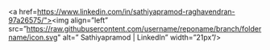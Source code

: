 <a href=https://www.linkedin.com/in/sathiyapramod-raghavendran-97a26575/"><img align=”left” src=”https://raw.githubusercontent.com/username/reponame/branch/foldername/icon.svg" alt=” Sathiyapramod | LinkedIn” width=”21px”/></a>
